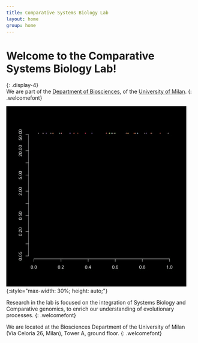 ```yaml
---
title: Comparative Systems Biology Lab
layout: home
group: home
---
```


# Welcome to the Comparative Systems Biology Lab!
{: .display-4}
<br>
We are part of the [Department of Biosciences](https://eng.dbs.unimi.it/ecm/home), 
of the [University of Milan](https://www.unimi.it/en).
{: .welcomefont}

![Comparative Systems Biology Lab Logo](static/img/logo/operon_formation_short.gif){:style="max-width: 30%; height: auto;"}


Research in the lab is focused on the integration of Systems Biology and Comparative genomics, to enrich our understanding of evolutionary processes.
{: .welcomefont}

We are located at the Biosciences Department of the University of Milan (Via Celoria 26, Milan), Tower A, ground floor.
{: .welcomefont}
